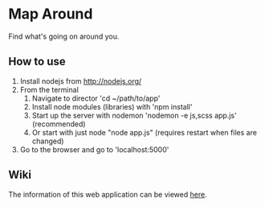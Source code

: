 # Map Around

Find what's going on around you.

## How to use

1. Install nodejs from http://nodejs.org/
2. From the terminal
    1. Navigate to director 'cd ~/path/to/app'
    2. Install node modules (libraries) with 'npm install'
    3. Start up the server with nodemon 'nodemon -e js,scss app.js' (recommended)
    4. Or start with just node "node app.js" (requires restart when files are changed)
3. Go to the browser and go to 'localhost:5000'

## Wiki

The information of this web application can be viewed [here](https://github.com/sean-hill/map-around/wiki).